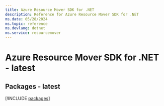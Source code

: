 ```yaml
---
title: Azure Resource Mover SDK for .NET
description: Reference for Azure Resource Mover SDK for .NET
ms.date: 05/28/2024
ms.topic: reference
ms.devlang: dotnet
ms.service: resourcemover
---
```

# Azure Resource Mover SDK for .NET - latest
## Packages - latest
[!INCLUDE [packages](resource-mover-index.md)]